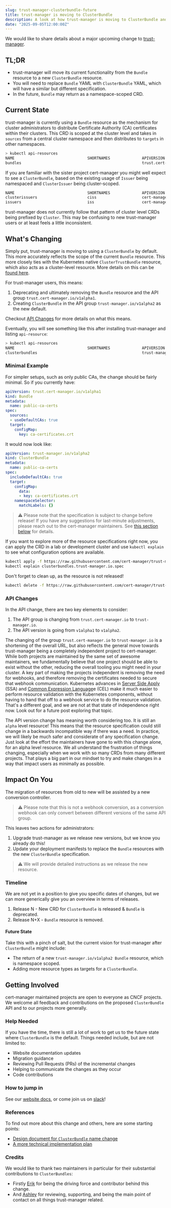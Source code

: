 ```yaml
---
slug: trust-manager-clusterbundle-future
title: trust-manager is moving to ClusterBundle
description: A look at how trust-manager is moving to ClusterBundle and the impact for you
date: "2025-09-05T12:00:00Z"
---
```


We would like to share details about a major upcoming change to [trust-manager](https://github.com/cert-manager/trust-manager).

## TL;DR

- trust-manager will move its current functionality from the `Bundle` resource to a new `ClusterBundle` resource.
- You will need to replace `Bundle` YAML with `ClusterBundle` YAML, which will have a similar but different specification.
- In the future, `Bundle` may return as a namespace-scoped CRD.

## Current State

trust-manager is currently using a `Bundle` resource as the mechanism for cluster administrators to distribute Certificate Authority (CA) certificates within their clusters.
This CRD is scoped at the cluster level and takes in `sources` from a central cluster namespace and then distributes to `targets` in other namespaces.

```sh
> kubectl api-resources
NAME                                SHORTNAMES              APIVERSION                                NAMESPACED   KIND
bundles                                                     trust.cert-manager.io/v1alpha1            false        Bundle
```

If you are familiar with the sister project cert-manager you might well expect to see a `ClusterBundle`, based on the existing usage of `Issuer` being namespaced and `ClusterIssuer` being cluster-scoped.

```sh
NAME                                SHORTNAMES              APIVERSION                                NAMESPACED   KIND
clusterissuers                      ciss                    cert-manager.io/v1                        false        ClusterIssuer
issuers                             iss                     cert-manager.io/v1                        true         Issuer
```

trust-manager does not currently follow that pattern of cluster level CRDs being prefixed by `Cluster`.
This may be confusing to new trust-manager users or at least feels a little inconsistent.

## What's Changing

Simply put, trust-manager is moving to using a `ClusterBundle` by default.
This more accurately reflects the scope of the current `Bundle` resource.
This more closely ties with the Kubernetes native `ClusterTrustBundle` resource, which also acts as a cluster-level resource.
More details on this can be [found here](https://kubernetes.io/docs/reference/access-authn-authz/certificate-signing-requests/#cluster-trust-bundles).

For trust-manager users, this means:

1) Deprecating and ultimately removing the `Bundle` resource and the API group `trust.cert-manager.io/v1alpha1`.
1) Creating `ClusterBundle` in the API group `trust-manager.io/v1alpha2` as the new default.

Checkout [API Changes](#api-changes) for more details on what this means.

Eventually, you will see something like this after installing trust-manager and listing `api-resource`:

```sh
> kubectl api-resources
NAME                                SHORTNAMES              APIVERSION                                NAMESPACED   KIND
clusterbundles                                              trust-manager.io/v1alpha2                 false        ClusterBundle
```

### Minimal Example

For simpler setups, such as only public CAs, the change should be fairly minimal. So if you currently have:

```yaml
apiVersion: trust.cert-manager.io/v1alpha1
kind: Bundle
metadata:
  name: public-ca-certs
spec:
  sources:
  - useDefaultCAs: true
  target:
    configMap:
      key: ca-certificates.crt
```

It would now look like:

```yaml
apiVersion: trust-manager.io/v1alpha2
kind: ClusterBundle
metadata:
  name: public-ca-certs
spec:
  includeDefaultCAs: true
  target:
    configMap:
      data:
      - key: ca-certificates.crt
    namespaceSelector:
      matchLabels: {}
```

> ⚠️ Please note that the specification is subject to change before release!
> If you have any suggestions for last-minute adjustments, please reach out to the cert-manager maintainers.
> See [this section below](#how-to-jump-in) for details.

If you want to explore more of the resource specifications right now, you can apply the CRD in a lab or development cluster and use `kubectl explain` to see what configuration options are available.

```sh
kubectl apply -f https://raw.githubusercontent.com/cert-manager/trust-manager/refs/heads/main/deploy/crds/trust-manager.io_clusterbundles.yaml
kubectl explain clusterbundles.trust-manager.io.spec
```

Don't forget to clean up, as the resource is not released!

```sh
kubectl delete -f https://raw.githubusercontent.com/cert-manager/trust-manager/refs/heads/main/deploy/crds/trust-manager.io_clusterbundles.yaml
```

### API Changes

In the API change, there are two key elements to consider:

1) The API group is changing from `trust.cert-manager.io` to `trust-manager.io`.
1) The API version is going from `v1alpha1` to `v1alpha2`.

The changing of the group `trust.cert-manager.io` to `trust-manager.io` is a shortening of the overall URL, but also reflects the general move towards trust-manager being a completely independent project to cert-manager.
While both projects are maintained by the same set of awesome maintainers, we fundamentally believe that one project should be able to exist without the other, reducing the overall tooling you might need in your cluster.
A key part of making the projects independent is removing the need for webhooks, and therefore removing the certificates needed to secure that webhook communication.
Kubernetes advances in [Server Side Apply](https://kubernetes.io/docs/reference/using-api/server-side-apply/) (SSA) and [Common Expression Language](https://kubernetes.io/docs/reference/using-api/cel/)e (CEL) make it much easier to perform resource validation with the Kubernetes components, without having to hand that off to a webhook service to do the resource validation.
That's a different goal, and we are not at that state of independence right now.
Look out for a future post exploring that topic.

The API version change has meaning worth considering too. It is still an `alpha` level resource!
This means that the resource specification could still change in a backwards incompatible way if there was a need.
In practice, we will likely be much safer and considerate of any specification change.
Just look at the effort the maintainers have gone to with this change alone, for an alpha level resource.
We all understand the frustration of things changing, especially when we work with so many CRDs from many different projects.
That plays a big part in our mindset to try and make changes in a way that impact users as minimally as possible.

## Impact On You

The migration of resources from old to new will be assisted by a new conversion controller.

> ⚠️ Please note that this is not a webhook conversion, as a conversion webhook can only convert between different versions of the same API group.

This leaves two actions for administrators:

1) Upgrade trust-manager as we release new versions, but we know you already do this!
1) Update your deployment manifests to replace the `Bundle` resources with the new `ClusterBundle` specification.

> ⚠️ We will provide detailed instructions as we release the new resource.

### Timeline

We are not yet in a position to give you specific dates of changes, but we can more generically give you an overview in terms of releases.

1. Release N - New CRD for `ClusterBundle` is released & `Bundle` is deprecated.
1. Release N+X - `Bundle` resource is removed.

#### Future State

Take this with a pinch of salt, but the current vision for trust-manager after `ClusterBundle` might include:

- The return of a new `trust-manager.io/v1alpha2 Bundle` resource, which is namespace scoped.
- Adding more resource types as targets for a `ClusterBundle`.

## Getting Involved

cert-manager maintained projects are open to everyone as CNCF projects.
We welcome all feedback and contributions on the proposed `ClusterBundle` API and to our projects more generally.

### Help Needed

If you have the time, there is still a lot of work to get us to the future state where `ClusterBundle` is the default.
Things needed include, but are not limited to:

- Website documentation updates
- Migration guidance
- Reviewing Pull Requests (PRs) of the incremental changes
- Helping to communicate the changes as they occur
- Code contributions

### How to jump in

See our [website docs](https://cert-manager.io/docs/contributing/), or come join us on [slack](https://cert-manager.io/docs/contributing/#slack)!

### References

To find out more about this change and others, here are some starting points:

- [Design document for `ClusterBundle` name change](https://github.com/cert-manager/trust-manager/blob/main/design/20241124-rename-bunde-to-clusterbundle.md)
- [A more technical implementation plan](https://github.com/cert-manager/trust-manager/issues/242)

### Credits

We would like to thank two maintainers in particular for their substantial contributions to `ClusterBundles`:

- Firstly [Erik](https://github.com/erikgb) for being the driving force and contributor behind this change.
- And [Ashley](https://github.com/sgtcodfish) for reviewing, supporting, and being the main point of contact on all things trust-manager related.
